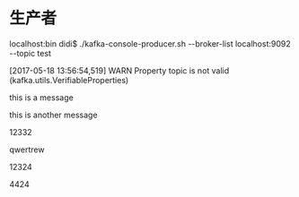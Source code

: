 # 生产者

localhost:bin didi$ ./kafka-console-producer.sh --broker-list localhost:9092 --topic test

\[2017-05-18 13:56:54,519\] WARN Property topic is not valid \(kafka.utils.VerifiableProperties\)

this is a message

this is another message

12332

qwertrew

12324

4424

